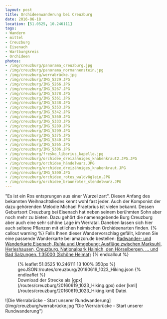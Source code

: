 ```yaml
---
layout: post
title: Orchideenwanderung bei Creuzburg
date: 2016-06-18
location: [51.0525, 10.246111]
tags:
- Wandern
- mittel
- Creuzburg
- Eisenach
- Wartburgkreis
- Orchideen
photos:
- /img/creuzburg/panorama_creuzburg.jpg
- /img/creuzburg/panorama_normannenstein.jpg
- /img/creuzburg/werrabrücke.jpg
- /img/creuzburg/IMG_5229.JPG
- /img/creuzburg/IMG_5266.JPG
- /img/creuzburg/IMG_5267.JPG
- /img/creuzburg/IMG_5378.JPG
- /img/creuzburg/IMG_5361.JPG
- /img/creuzburg/IMG_5238.JPG
- /img/creuzburg/IMG_5353.JPG
- /img/creuzburg/IMG_5342.JPG
- /img/creuzburg/IMG_5360.JPG
- /img/creuzburg/IMG_5333.JPG
- /img/creuzburg/IMG_5289.JPG
- /img/creuzburg/IMG_5299.JPG
- /img/creuzburg/IMG_5375.JPG
- /img/creuzburg/IMG_5340.JPG
- /img/creuzburg/IMG_5265.JPG
- /img/creuzburg/IMG_5306.JPG
- /img/creuzburg/fresko_liborius_kapelle.jpg
- /img/creuzburg/orchidee_dreizähniges_knabenkraut2.JPG.JPG
- /img/creuzburg/orchidee_händelwurz.JPG
- /img/creuzburg/orchidee_dreizähniges_knabenkraut.JPG
- /img/creuzburg/IMG_5300.JPG
- /img/creuzburg/orchidee_rotes_waldvöglein.JPG
- /img/creuzburg/orchidee_braunroter_stendelwurz.JPG
---
```

"Es ist ein Ros entsprungen aus einer Wurzel zart". Diesen Anfang des bekannten Weihnachtsliedes kennt wohl fast jeder. Auch der Komponist der dazu gehörenden Melodie Michael Praetorius ist vielen bekannt. Dessen Geburtsort Creuzburg bei Eisenach hat neben seinem berühmten Sohn aber noch mehr zu bieten. Dazu gehört die namensgebende Burg Creuzburg aber auch eine sehr schöne Lage im Werratal. Daneben lassen sich hier auch seltene Pflanzen mit etlichen heimischen Orchideenarten finden.
{% callout warning %}
Falls Ihnen dieser Wandervorschlag gefällt, können Sie eine passende Wanderkarte bei amazon.de bestellen:
<a rel="nofollow" href="https://www.amazon.de/Radwander-Wanderkarte-Eisenach-Ruhla-Umgebung/dp/3895911127/ref=as_li_ss_tl?ie=UTF8&ref_=as_sl_pc_as_ss_li_til&linkCode=ll1&tag=thueringergip-21&linkId=3f36e5c4789a75b6495a937047e092f4
">Radwander- und Wanderkarte Eisenach, Ruhla und Umgebung: Ausflüge zwischen Marksuhl, Herleshausen, Creuzburg, Nationalpark Hainich, den Hörselbergen, ... und Bad Salzungen. 1:35000 (Schöne Heimat)</a><img src="http://ir-de.amazon-adsystem.com/e/ir?t=thueringergip-21&l=as2&o=3&a=3895911127" width="1" height="1" border="0" alt="" style="border:none !important; margin:0px !important;" />
{% endcallout %}
<figure>
{% leaflet 51.0525 10.246111 13 100% 350px %}
geoJSON:/routes/creuzburg/20160619_1023_Hiking.json
{% endleaflet %}
<figcaption>Download der Strecke als [gpx](/routes/creuzburg/20160619_1023_Hiking.gpx) oder [kml](/routes/creuzburg/20160619_1023_Hiking.kml) Datei.</figcaption>
</figure>
![Die Werrabrücke - Start unserer Rundwanderung](/img/creuzburg/werrabrücke.jpg "Die Werrabrücke - Start unserer Rundwanderung")

